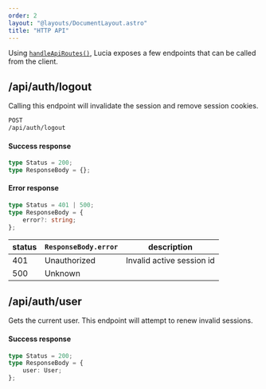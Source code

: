 ```yaml
---
order: 2
layout: "@layouts/DocumentLayout.astro"
title: "HTTP API"
---
```


Using [`handleApiRoutes()`](/reference/api/server-api#handleapiroutes), Lucia exposes a few endpoints that can be called from the client.

## /api/auth/logout

Calling this endpoint will invalidate the session and remove session cookies.

```bash
POST
/api/auth/logout
```

#### Success response

```ts
type Status = 200;
type ResponseBody = {};
```

#### Error response

```ts
type Status = 401 | 500;
type ResponseBody = {
	error?: string;
};
```

| status | `ResponseBody.error` | description               |
| ------ | -------------------- | ------------------------- |
| 401    | Unauthorized         | Invalid active session id |
| 500    | Unknown              |                           |

## /api/auth/user

Gets the current user. This endpoint will attempt to renew invalid sessions.

#### Success response

```ts
type Status = 200;
type ResponseBody = {
	user: User;
};
```
